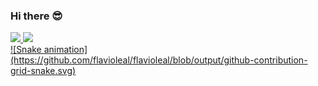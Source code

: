 ### Hi there 😎
 <div>
  <a href="https://github.com/flavioleal">
  <img height="180em" src="https://github-readme-stats.vercel.app/api?username=flavioleal&show_icons=true&theme=dracula&include_all_commits=true&count_private=true"/>
  <img height="180em" src="https://github-readme-stats.vercel.app/api/top-langs/?username=flavioleal&layout=compact&langs_count=7&theme=dracula"/>
</div>
  
  <div>
![Snake animation](https://github.com/flavioleal/flavioleal/blob/output/github-contribution-grid-snake.svg)
  </div>
<!--
**flavioleal/flavioleal** is a ✨ _special_ ✨ repository because its `README.md` (this file) appears on your GitHub profile.

Here are some ideas to get you started:

- 🔭 I’m currently working on ...
- 🌱 I’m currently learning ...
- 👯 I’m looking to collaborate on ...
- 🤔 I’m looking for help with ...
- 💬 Ask me about ...
- 📫 How to reach me: ...
- 😄 Pronouns: ...
- ⚡ Fun fact: ...
-->

